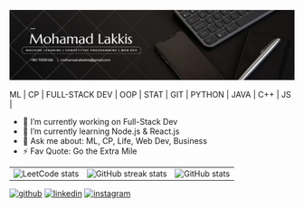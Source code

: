 ![github](/cover.png)

ML | CP | FULL-STACK DEV | OOP | STAT | GIT | PYTHON | JAVA | C++ | JS |
- 🔭 I’m currently working on Full-Stack Dev 
- 🌱 I’m currently learning Node.js & React.js
- 💬 Ask me about: ML, CP, Life, Web Dev, Business 
- ⚡ Fav Quote: Go the Extra Mile



<table>
  <tr>
    <td> <img src = "https://leetcard.jacoblin.cool/mohamadlakkis" alt="LeetCode stats" a = "https://leetcode.com/mohamadlakkis"</td>
    <td><img src="https://streak-stats.demolab.com/?user=mohamadlakkis" alt="GitHub streak stats"></td>
    <td><img src="https://github-readme-stats.vercel.app/api?username=mohamadlakkis&show_icons=true&count_private=true" alt="GitHub stats"></td>
  </tr>
</table> 



[<img src='https://cdn.jsdelivr.net/npm/simple-icons@3.0.1/icons/github.svg' alt='github' height='40'>](https://github.com/mohamadlakkis)  [<img src='https://cdn.jsdelivr.net/npm/simple-icons@3.0.1/icons/linkedin.svg' alt='linkedin' height='40'>](https://www.linkedin.com/in/mohamadlakkis/)  [<img src='https://cdn.jsdelivr.net/npm/simple-icons@3.0.1/icons/instagram.svg' alt='instagram' height='40'>](https://www.instagram.com/mohamadlakkis_)  
